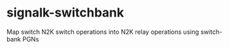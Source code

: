 # signalk-switchbank
Map switch N2K switch operations into N2K relay operations using switch-bank PGNs
